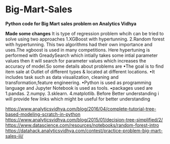 # Big-Mart-Sales
<b>Python code for Big Mart sales problem on Analytics Vidhya</b>

<b>Made some changes</b>
It is type of regression problem whcih can be tried to solve using two approaches
1.XGBoost with hypertunning.
2.Random forest with hypertunning.
This two algorithms had their own importance and uses.The xgboost is used in many competitions.
Here hypertuning is performed with GreadySearch which intially takes some intial parameter values
then it will search for parameter values which increases the accuracy of model.So some details about problems are
•The goal is to find item sale at Outlet of different types & located at different locations.
•It includes task such as data visualization, cleaning and transformation,feature engineering.
•Python is used as programming language and Jupyter Notebook is used as tools.
•packages used are
1.pandas.
2.numpy.
3.sklearn.
4.matplotlib.
Before Better understanding i will provide few links which might be useful for better understanding

https://www.analyticsvidhya.com/blog/2016/04/complete-tutorial-tree-based-modeling-scratch-in-python
https://www.analyticsvidhya.com/blog/2015/01/decision-tree-simplified/2/
https://www.datascience.com/resources/notebooks/random-forest-intro
https://datahack.analyticsvidhya.com/contest/practice-problem-big-mart-sales-iii/
